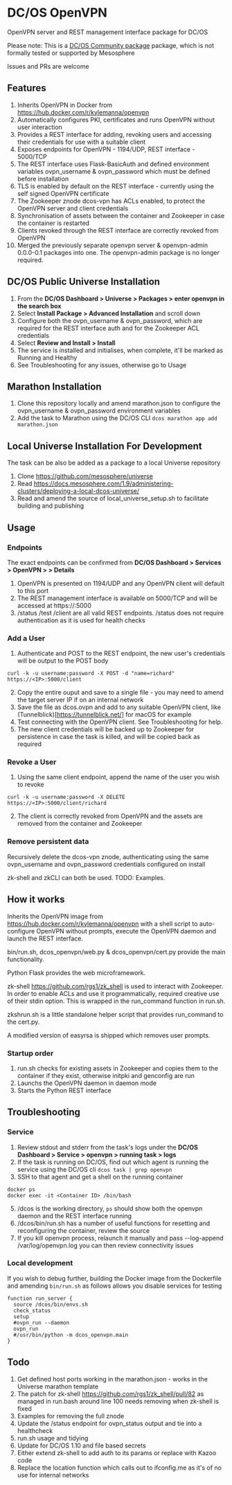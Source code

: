 DC/OS OpenVPN
===============

OpenVPN server and REST management interface package for DC/OS

Please note: This is a [DC/OS Community package](https://dcos.io/community/) package, which is not formally tested or supported by Mesosphere

Issues and PRs are welcome

Features
--------------

1. Inherits OpenVPN in Docker from https://hub.docker.com/r/kylemanna/openvpn
1. Automatically configures PKI, certificates and runs OpenVPN without user interaction
1. Provides a REST interface for adding, revoking users and accessing their credentials for use with a suitable client
1. Exposes endpoints for OpenVPN - 1194/UDP, REST interface - 5000/TCP
1. The REST interface uses Flask-BasicAuth and defined environment variables ovpn_username & ovpn_password which must be defined before installation
1. TLS is enabled by default on the REST interface - currently using the self signed OpenVPN certificate
1. The Zookeeper znode dcos-vpn has ACLs enabled, to protect the OpenVPN server and client credentials
1. Synchronisation of assets between the container and Zookeeper in case the container is restarted
1. Clients revoked through the REST interface are correctly revoked from OpenVPN
1. Merged the previously separate openvpn server & openvpn-admin 0.0.0-0.1 packages into one. The openvpn-admin package is no longer required.

DC/OS Public Universe Installation
--------------

1. From the **DC/OS Dashboard > Universe > Packages > enter openvpn in the search box**
1. Select **Install Package > Advanced Installation** and scroll down
1. Configure both the ovpn_username & ovpn_password, which are required for the REST interface auth and for the Zookeeper ACL credentials
1. Select **Review and Install > Install**
1. The service is installed and initialises, when complete, it'll be marked as Running and Healthy
1. See Troubleshooting for any issues, otherwise go to Usage

Marathon Installation
--------------

1. Clone this repository locally and amend marathon.json to configure the ovpn_username & ovpn_password environment variables
1. Add the task to Marathon using the DC/OS CLI `dcos marathon app add marathon.json`

Local Universe Installation For Development
--------------

The task can be also be added as a package to a local Universe repository

1. Clone https://github.com/mesosphere/universe
1. Read https://docs.mesosphere.com/1.9/administering-clusters/deploying-a-local-dcos-universe/
1. Read and amend the source of local_universe_setup.sh to facilitate building and publishing

Usage
--------------

### Endpoints

The exact endpoints can be confirmed from **DC/OS Dashboard > Services > OpenVPN > <running task> > Details**

1. OpenVPN is presented on 1194/UDP and any OpenVPN client will default to this port
1. The REST management interface is available on 5000/TCP and will be accessed at https://<IP>:5000
1. /status /test /client are all valid REST endpoints. /status does not require authentication as it is used for health checks

### Add a User

1. Authenticate and POST to the REST endpoint, the new user's credentials will be output to the POST body
```
curl -k -u username:password -X POST -d "name=richard" https://<IP>:5000/client
```
2. Copy the entire ouput and save to a single file - you may need to amend the target server IP if on an internal network
3. Save the file as dcos.ovpn and add to any suitable OpenVPN client, like (Tunnelblick)[https://tunnelblick.net/] for macOS for example
4. Test connecting with the OpenVPN client. See Troubleshooting for help.
5. The new client credentials will be backed up to Zookeeper for persistence in case the task is killed, and will be copied back as required

### Revoke a User

1. Using the same client endpoint, append the name of the user you wish to revoke
```
curl -k -u username:password -X DELETE https://<IP>:5000/client/richard
```
2. The client is correctly revoked from OpenVPN and the assets are removed from the container and Zookeeper

### Remove persistent data

Recursively delete the dcos-vpn znode, authenticating using the same ovpn_username and ovpn_password credentials configured on install

zk-shell and zkCLI can both be used.  TODO: Examples.


How it works
--------------

Inherits the OpenVPN image from https://hub.docker.com/r/kylemanna/openvpn with a shell script to auto-configure OpenVPN without prompts, execute
the OpenVPN daemon and launch the REST interface.

bin/run.sh, dcos_openvpn/web.py & dcos_openvpn/cert.py provide the main functionality.

Python Flask provides the web microframework.

zk-shell https://github.com/rgs1/zk_shell is used to interact with Zookeeper. In order to enable ACLs and use it programmatically, required creative
use of their stdin option. This is wrapped in the run_command function in run.sh.

zkshrun.sh is a little standalone helper script that provides run_command to the cert.py.

A modified version of easyrsa is shipped which removes user prompts.

### Startup order
1. run.sh checks for existing assets in Zookeeper and copies them to the container if they exist, otherwise initpki and genconfig are run
1. Launchs the OpenVPN daemon in daemon mode
1. Starts the Python REST interface


Troubleshooting
--------------

### Service

1. Review stdout and stderr from the task's logs under the **DC/OS Dashboard > Service > openvpn > running task > logs**
2. If the task is running on DC/OS, find out which agent is running the service using the DC/OS cli `dcos task | grep openvpn`
4. SSH to that agent and get a shell on the running container
```
docker ps
docker exec -it <Container ID> /bin/bash
```
5. /dcos is the working directory, `ps` should show both the openvpn daemon and the REST interface running
6. /dcos/bin/run.sh has a number of useful functions for resetting and reconfiguring the container, review the source
7. If you kill openvpn process, relaunch it manually and pass --log-append /var/log/openvpn.log you can then review connectivity issues

### Local development

If you wish to debug further, building the Docker image from the Dockerfile and amending `bin/run.sh` as follows allows you disable services for testing
```
function run_server {
  source /dcos/bin/envs.sh
  check_status
  setup
  #ovpn_run --daemon
  ovpn_run
  #/usr/bin/python -m dcos_openvpn.main
}
```

Todo
--------------
1. Get defined host ports working in the marathon.json - works in the Universe marathon template
1. The patch for zk-shell https://github.com/rgs1/zk_shell/pull/82 as managed in run.bash around line 100 needs removing when zk-shell is fixed
1. Examples for removing the full znode
1. Update the /status endpoint for ovpn_status output and tie into a healthcheck
1. run.sh usage and tidying
1. Update for DC/OS 1.10 and file based secrets
1. Either extend zk-shell to add auth to its params or replace with Kazoo code
1. Replace the location function which calls out to ifconfig.me as it's of no use for internal networks

